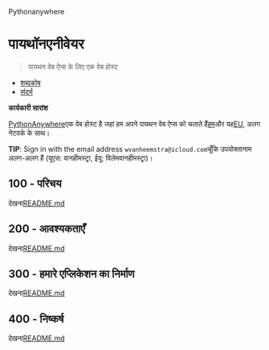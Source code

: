 Pythonanywhere

# पायथॉनएनीवेयर

> पायथन वेब ऐप्स के लिए एक वेब होस्ट

-   [शब्दकोष](./GLOSSARY.md)
-   [संदर्भ](./REFERENCES.md)

**कार्यकारी सारांश**

[PythonAnywhere](https://www.pythonanywhere.com)एक वेब होस्ट है जहां हम अपने पायथन वेब ऐप्स को चलाते हैं[हम](https://www.pythonanywhere.com/user/wvanheemstra/account/)और यह[EU](https://eu.pythonanywhere.com/user/willemvanheemstra/account/), अलग नेटवर्क के साथ।

**TIP**: Sign in with the email address `wvanheemstra@icloud.com`चूँकि उपयोक्तानाम अलग-अलग हैं (यूएस: वानहीमस्ट्रा, ईयू: विलेमवानहीमस्ट्रा)।

## 100 - परिचय

देखना[README.md](./100/README.md)

## 200 - आवश्यकताएँ

देखना[README.md](./200/README.md)

## 300 - हमारे एप्लिकेशन का निर्माण

देखना[README.md](./300/README.md)

## 400 - निष्कर्ष

देखना[README.md](./400/README.md)
